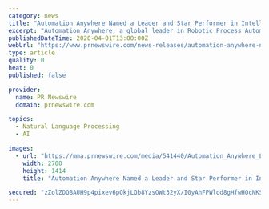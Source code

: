 ```yaml
---
category: news
title: "Automation Anywhere Named a Leader and Star Performer in Intelligent Document Processing PEAK Matrix® Assessment by Everest Group"
excerpt: "Automation Anywhere, a global leader in Robotic Process Automation (RPA), today announced that Everest Group, a leading research and"
publishedDateTime: 2020-04-01T13:00:00Z
webUrl: "https://www.prnewswire.com/news-releases/automation-anywhere-named-a-leader-and-star-performer-in-intelligent-document-processing-peak-matrix-assessment-by-everest-group-301033136.html"
type: article
quality: 0
heat: 0
published: false

provider:
  name: PR Newswire
  domain: prnewswire.com

topics:
  - Natural Language Processing
  - AI

images:
  - url: "https://mma.prnewswire.com/media/541440/Automation_Anywhere_Logo.jpg?p=facebook"
    width: 2700
    height: 1414
    title: "Automation Anywhere Named a Leader and Star Performer in Intelligent Document Processing PEAK Matrix® Assessment by Everest Group"

secured: "zZolZDQBAUH9p4pixev6pQkjLQb8YzsOWt32yX/I0yAhFPWlod8gHfwHOcNKSCYqea3jqQvGTfaMjSVYhHi+/bwOyPwkrY1njNlTK/Jr09Hfww9QzAcyG14iopnLNJSw78LqIUIdXJ5ILqAakDHTO3Mos+lexeLugMNiXU9DrZdGZZZqghgZFLxdoRiCISP40mBkTBfEhkpNBhbk7ZtvL6w1h9BtrcmXIH/zXafnbaiQcLfgU+347V1oS1cV+AHkrqSxP+kBzYR4DMwzjLW/bWwYbtrfq19R9W2w0oWT7adt2yRfRVgjyrhqL8Qgx+ZT2F5lJOpM8FS7lMJewNGEkz2bg9fX+jox2jA3nfLPCozXMP3caoFilo0+zlOOVBgG0z6nRjvXdntM0RGAET5pMNym/oNy2JSUpiVle3+P/iXOiptmr4GCEreHTeHZNkE/VCujuif8HdrPpZKJahB4l6hMcsotDcBMGgMer2chgLU=;eU4exA5JUGh9Hpe6Mzydaw=="
---
```


